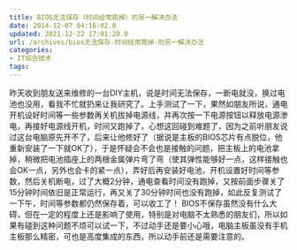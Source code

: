 ```yaml
---
title: BIOS无法保存（时间经常跑掉）的另一解决办法
date: 2014-12-07 04:16:02.0
updated: 2021-12-22 17:01:20.0
url: /archives/bios无法保存-时间经常跑掉-的另一解决办法
categories: 
- IT综合技术
tags: 
---
```


昨天收到朋友送来维修的一台DIY主机，说是时间无法保存，一断电就没，换过电池也没用，看我不忙就扔来让我研究了。上手测试了一下，果然如朋友所说，通电开机设好时间等一些参数再关机拔掉电源线，并再次按一下电源按钮以释放电源渗电，再接好电源线开机，时间又跑掉了，心想这回碰到难题了，因为之前听朋友说过这台电脑原先开不了，后来让他修好了（据说是主板的BIOS芯片有点脱位，他重新安装了一下就OK了），于是怀疑会不会也是接触的问题，把主板上的电池拿掉，稍微把电池插座上的两根金属弹片弯了弯（使其弹性能够好一点，这样接触也会OK一点，另外也会卡的紧一点），弄好后再安装好电池，开机设置好时间等参数，然后关机断电，过了大概2分钟，通电查看时间没有跑掉，又按前面步骤关了15分钟时间依旧是正常运行，再又关了30分钟时间也没有跑掉，如此反复测试了一下午，时间等参数都仍然保存着，可以收工了！
BIOS不保存虽然没有什么大碍，但在一定的程度上还是影响了使用，特别是对电脑不太熟悉的朋友们，所以如果有碰到这种问题不烦可以试一下，不过动手还是要小心哦，电脑主板虽没有手机主板那么精密，可也是高度集成的东西，所以动手前还是需要注意的。
